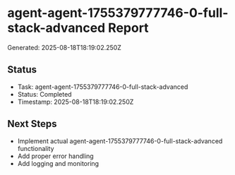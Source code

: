 # agent-agent-1755379777746-0-full-stack-advanced Report

Generated: 2025-08-18T18:19:02.250Z

## Status
- Task: agent-agent-1755379777746-0-full-stack-advanced
- Status: Completed
- Timestamp: 2025-08-18T18:19:02.250Z

## Next Steps
- Implement actual agent-agent-1755379777746-0-full-stack-advanced functionality
- Add proper error handling
- Add logging and monitoring

